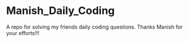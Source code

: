 # Manish_Daily_Coding
A repo for solving my friends daily coding questions. Thanks Manish for your efforts!!!
